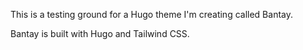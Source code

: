 
This is a testing ground for a Hugo theme I'm creating called Bantay.

Bantay is built with Hugo and Tailwind CSS.